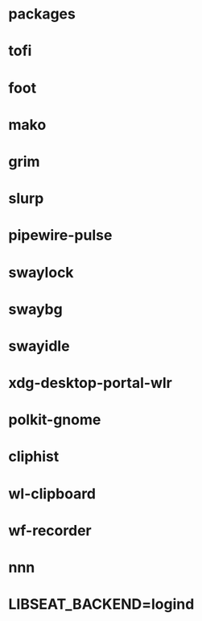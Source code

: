 # packages
# tofi
# foot
# mako
# grim
# slurp
# pipewire-pulse

# swaylock
# swaybg
# swayidle

# xdg-desktop-portal-wlr
# polkit-gnome

# cliphist
# wl-clipboard

# wf-recorder
# nnn

# LIBSEAT_BACKEND=logind

